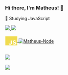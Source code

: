 ### Hi there, I'm Matheus! 👋
📓 Studying JavaScript

 <div>
  <a href="https://github.com/matheusmaximo15">
  <img height="180em" src="https://github-readme-stats.vercel.app/api?username=matheusmaximo15&show_icons=true&theme=dracula&include_all_commits=true&count_private=true"/>
  <img height="180em" src="https://github-readme-stats.vercel.app/api/top-langs/?username=matheusmaximo15&layout=compact&langs_count=7&theme=dracula"/>
</div>
<div style="display: inline_block"><br>
 <a href="https://developer.mozilla.org/en-US/docs/Web/JavaScript">
  <img align="center" alt="Rafa-Js" height="30" width="40" src="https://raw.githubusercontent.com/devicons/devicon/master/icons/javascript/javascript-plain.svg">
  <a href="https://nodejs.org/en/docs">
  <img align="center" alt="Matheus-Node" height="30" width="50" src="https://img.shields.io/badge/Node.js-43853D?style=for-the-badge&logo=node.js&logoColor=white">
  
  

##
  
<a href="https://www.linkedin.com/in/matheus-máximo-linhares-maciel-silva-3a2a50185/" target="_blank"><img src="https://img.shields.io/badge/-LinkedIn-%230077B5?style=for-the-badge&logo=linkedin&logoColor=white" target="_blank"></a> 
  
  <a href="https://www.instagram.com/matheusmaximo15" target="_blank"><img src="https://img.shields.io/badge/-Instagram-%23E4405F?style=for-the-badge&logo=instagram&logoColor=white" target="_blank"></a>
